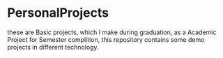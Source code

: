# PersonalProjects
these are Basic projects, which I make during graduation, as a Academic Project for Semester complition, this repository contains some demo projects in different technology.
